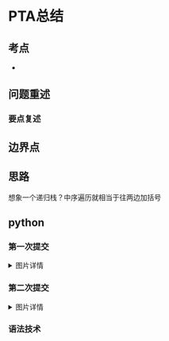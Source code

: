 # PTA总结
## 考点
+ 


## 问题重述


### 要点复述

## 边界点

## 思路
想象一个递归栈？中序遍历就相当于往两边加括号

## python
### 第一次提交

<details><summary>图片详情</summary><img src="https://raw.githubusercontent.com/ednow/cloudimg/main/githubio/20210824000255.png" alt="找不到图片(Image not found)" onerror="this.onerror=null;this.src='https://gitee.com/ednow/cloudimg/raw/main/githubio/20210824000255.png';" /></details>

### 第二次提交
<details><summary>图片详情</summary><img src="https://raw.githubusercontent.com/ednow/cloudimg/main/githubio/20210824001209.png" alt="找不到图片(Image not found)" onerror="this.onerror=null;this.src='https://gitee.com/ednow/cloudimg/raw/main/githubio/20210824001209.png';" /></details>

### 语法技术